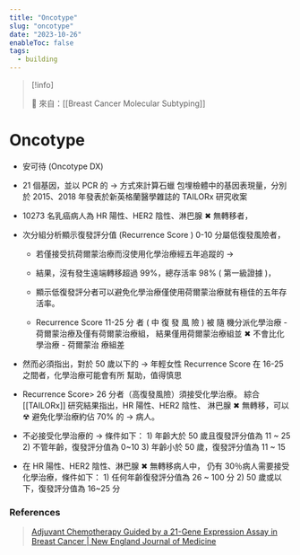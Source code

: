 ```yaml
---
title: "Oncotype"
slug: "oncotype"
date: "2023-10-26"
enableToc: false
tags:
  - building
---
```


> [!info]
>
> 🌱 來自：[[Breast Cancer Molecular Subtyping]]

# Oncotype

- 安可待 (Oncotype DX)
- 21 個基因，並以 PCR 的 → 方式來計算石蠟 包埋檢體中的基因表現量，分別於 2015、2018 年發表於新英格蘭醫學雜誌的 TAILORx 研究收案
- 10273 名乳癌病人為 HR 陽性、HER2 陰性、淋巴腺 ✖ 無轉移者，
- 次分組分析顯示復發評分值 (Recurrence Score ) 0-10 分屬低復發風險者，

  - 若僅接受抗荷爾蒙治療而沒使用化學治療經五年追蹤的 →
  - 結果，沒有發生遠端轉移超過 99%，總存活率 98% ( 第一級證據 )，
  - 顯示低復發評分者可以避免化學治療僅使用荷爾蒙治療就有極佳的五年存活率。

  - Recurrence Score 11-25 分 者 ( 中 復 發 風 險 ) 被 隨 機分派化學治療 - 荷爾蒙治療及僅有荷爾蒙治療組， 結果僅用荷爾蒙治療組並 ✖ 不會比化學治療 - 荷爾蒙治 療組差

- 然而必須指出，對於 50 歲以下的 → 年輕女性 Recurrence Score 在 16-25 之間者，化學治療可能會有所 幫助，值得慎思
- Recurrence Score> 26 分者（高復發風險）須接受化學治療。
  綜合 [[TAILORx]] 研究結果指出，HR 陽性、HER2 陰性、 淋巴腺 ✖ 無轉移，可以 ☢ 避免化學治療約佔 70% 的 → 病人。
- 不必接受化學治療的 → 條件如下： 1) 年齡大於 50 歲且復發評分值為 11 ~ 25 2) 不管年齡，復發評分值為 0~10 3) 年齡小於 50 歲，復發評分值為 11 ~ 15
- 在 HR 陽性、HER2 陰性、淋巴腺 ✖ 無轉移病人中， 仍有 30％病人需要接受化學治療，條件如下： 1) 任何年齡復發評分值為 26 ~ 100 分 2) 50 歲或以下，復發評分值為 16~25 分

### References

> [Adjuvant Chemotherapy Guided by a 21-Gene Expression Assay in Breast Cancer | New England Journal of Medicine](https://www.nejm.org/doi/full/10.1056/NEJMoa1804710)
